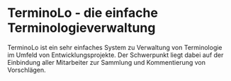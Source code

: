 # TerminoLo - die einfache Terminologieverwaltung
TerminoLo ist ein sehr einfaches System zu Verwaltung von Terminologie im Umfeld von Entwicklungsprojekte.
Der Schwerpunkt liegt dabei auf der Einbindung aller Mitarbeiter zur Sammlung und Kommentierung von Vorschlägen.
